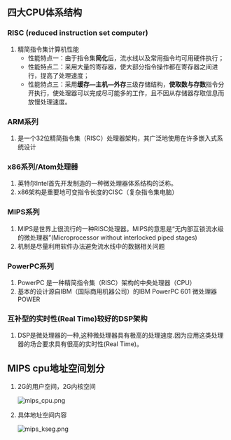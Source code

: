 ## 四大CPU体系结构

### RISC (reduced instruction set computer)

1. 精简指令集计算机性能
   + 性能特点一：由于指令集**简化**后，流水线以及常用指令均可用硬件执行； 
   + 性能特点二：采用大量的寄存器，使大部分指令操作都在寄存器之间进行，提高了处理速度； 
   + 性能特点三：采用**缓存—主机—外存**三级存储结构，**使取数与存数**指令分开执行，使处理器可以完成尽可能多的工作，且不因从存储器存取信息而放慢处理速度。

### ARM系列

1. 是一个32位精简指令集（RISC）处理器架构，其广泛地使用在许多嵌入式系统设计

### **x86系列/Atom处理器**

1. 英特尔Intel首先开发制造的一种微处理器体系结构的泛称。
2. x86架构是重要地可变指令长度的CISC（复杂指令集电脑）

### **MIPS系列**

1. MIPS是世界上很流行的一种RISC处理器。MIPS的意思是“无内部互锁流水级的微处理器”(Microprocessor without interlocked piped stages)
2. 机制是尽量利用软件办法避免流水线中的数据相关问题

### **PowerPC系列**

1. PowerPC 是一种精简指令集（RISC）架构的中央处理器（CPU）
2. 基本的设计源自IBM（国际商用机器公司）的IBM PowerPC 601 微处理器POWER

### **互补型的实时性(Real Time)较好的DSP架构**

1. DSP是微处理器的一种,这种微处理器具有极高的处理速度.因为应用这类处理器的场合要求具有很高的实时性(Real Time)。

## MIPS cpu地址空间划分

1. 2G的用户空间，2G内核空间

   ![mips_cpu.png](https://github.com/quronghui/Embedded-written-reference/blob/master/OS/photo/mips_cpu.png)

2. 具体地址空间内容

   ![mips_kseg.png](https://github.com/quronghui/Embedded-written-reference/blob/master/OS/photo/mips_kseg.png)

